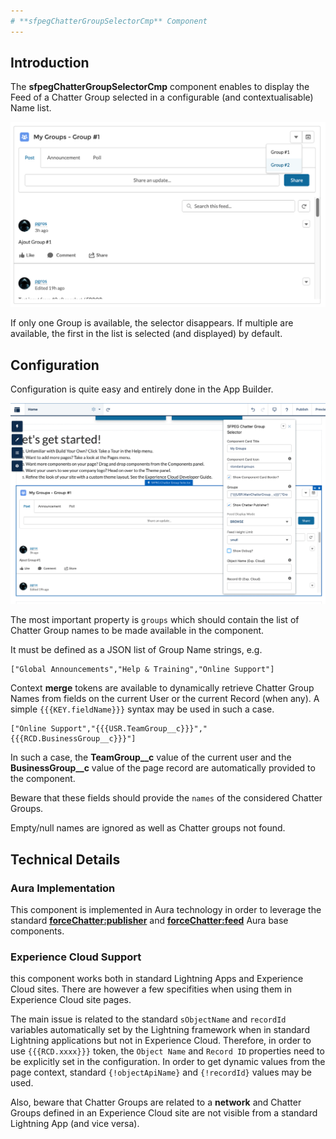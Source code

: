 ```yaml
---
# **sfpegChatterGroupSelectorCmp** Component
---
```


## Introduction

The **sfpegChatterGroupSelectorCmp** component enables to display the Feed of a Chatter Group selected
in a configurable (and contextualisable) Name list.

![Chatter Group Selector](/media/sfpegChatterGroupSelector.png) 

If only one Group is available, the selector disappears.
If multiple are available, the first in the list is selected (and displayed) by default.


## Configuration

Configuration is quite easy and entirely done in the App Builder.

![Chatter Group Selector Configuration](/media/sfpegChatterGroupSelectorConfig.png) 

The most important property is `groups` which should contain the list of Chatter Group names
to be made available in the component.

It must be defined as a JSON list of Group Name strings, e.g.
```
["Global Announcements","Help & Training","Online Support"]
```

Context **merge** tokens are available to dynamically retrieve Chatter Group Names from
fields on the current User or the current Record (when any). A simple `{{{KEY.fieldName}}}` 
syntax may be used in such a case.
```
["Online Support","{{{USR.TeamGroup__c}}}","{{{RCD.BusinessGroup__c}}}"]
```
In such a case, the **TeamGroup__c** value of the current user and the **BusinessGroup__c**
value of the page record are automatically provided to the component.

Beware that these fields should provide the `names` of the considered Chatter Groups.

Empty/null names are ignored as well as Chatter groups not found.


## Technical Details

### Aura Implementation

This component is implemented in Aura technology in order to leverage the standard
 **[forceChatter:publisher](https://developer.salesforce.com/docs/component-library/bundle/forceChatter:publisher/documentation)** and **[forceChatter:feed](https://developer.salesforce.com/docs/component-library/bundle/forceChatter:feed/documentation)** Aura base components.


### Experience Cloud Support

this component works both in standard Lightning Apps and Experience Cloud sites. There are
however a few specifities when using them in Experience Cloud site pages.

The main issue is related to the standard `sObjectName` and `recordId` variables automatically
set by the Lightning framework when in standard Lightning applications but not in Experience Cloud.
Therefore, in order to use `{{{RCD.xxxx}}}` token, the `Object Name` and `Record ID` properties
need to be explicitly set in the configuration. In order to get dynamic values from the page context,
standard `{!objectApiName}` and `{!recordId}` values may be used. 

Also, beware that Chatter Groups are related to a **network** and Chatter Groups defined in an
Experience Cloud site are not visible from a standard Lightning App (and vice versa).
